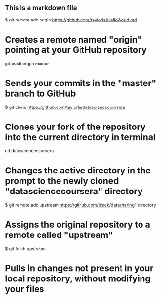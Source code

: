 ## This is a markdown file
$ git remote add origin https://github.com/taylorla/HelloWorld.md
# Creates a remote named "origin" pointing at your GitHub repository

git push origin master
# Sends your commits in the "master" branch to GitHub

$ git clone https://github.com/taylorla/datasciencecoursera
# Clones your fork of the repository into the current directory in terminal

cd datasciencecoursera
# Changes the active directory in the prompt to the newly cloned "datasciencecoursera" directory
$ git remote add upstream https://github.com/jtleek/datasharing" directory
# Assigns the original repository to a remote called "upstream"
$ git fetch upstream
# Pulls in changes not present in your local repository, without modifying your files
